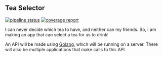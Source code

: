 Tea Selector
---
[![pipeline status](https://gitlab.com/BreD1810/tea-selector/badges/master/pipeline.svg)](https://gitlab.com/BreD1810/tea-selector/-/commits/master)
[![coverage report](https://gitlab.com/BreD1810/tea-selector/badges/master/coverage.svg)](https://gitlab.com/BreD1810/tea-selector/-/commits/master)

I can never decide which tea to have, and neither can my friends.
So, I am making an app that can select a tea for us to drink!

An API will be made using [Golang](https://golang.org), which will be running on a server.
There will also be multiple applications that make calls to this API.

